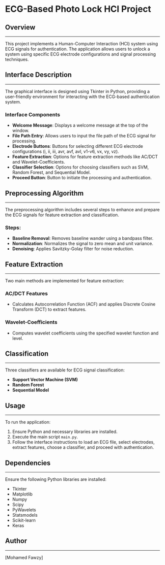 # ECG-Based Photo Lock HCI Project


## Overview
-----------
This project implements a Human-Computer Interaction (HCI) system using ECG signals for authentication. The application allows users to unlock a system using specific ECG electrode configurations and signal processing techniques.

## Interface Description
------------------------
The graphical interface is designed using Tkinter in Python, providing a user-friendly environment for interacting with the ECG-based authentication system.

### Interface Components
- **Welcome Message**: Displays a welcome message at the top of the window.
- **File Path Entry**: Allows users to input the file path of the ECG signal for processing.
- **Electrode Buttons**: Buttons for selecting different ECG electrode configurations (i, ii, iii, avr, avf, avl, v1-v6, vx, vy, vz).
- **Feature Extraction**: Options for feature extraction methods like AC/DCT and Wavelet-Coefficients.
- **Classifier Selection**: Options for choosing classifiers such as SVM, Random Forest, and Sequential Model.
- **Proceed Button**: Button to initiate the processing and authentication.

## Preprocessing Algorithm
---------------------------
The preprocessing algorithm includes several steps to enhance and prepare the ECG signals for feature extraction and classification.

### Steps:
- **Baseline Removal**: Removes baseline wander using a bandpass filter.
- **Normalization**: Normalizes the signal to zero mean and unit variance.
- **Denoising**: Applies Savitzky-Golay filter for noise reduction.

## Feature Extraction
----------------------
Two main methods are implemented for feature extraction:

### AC/DCT Features
- Calculates Autocorrelation Function (ACF) and applies Discrete Cosine Transform (DCT) to extract features.

### Wavelet-Coefficients
- Computes wavelet coefficients using the specified wavelet function and level.

## Classification
-------------------
Three classifiers are available for ECG signal classification:

- **Support Vector Machine (SVM)**
- **Random Forest**
- **Sequential Model**

## Usage
---------
To run the application:

1. Ensure Python and necessary libraries are installed.
2. Execute the main script `main.py`.
3. Follow the interface instructions to load an ECG file, select electrodes, extract features, choose a classifier, and proceed with authentication.

## Dependencies
-----------------
Ensure the following Python libraries are installed:

- Tkinter
- Matplotlib
- Numpy
- Scipy
- PyWavelets
- Statsmodels
- Scikit-learn
- Keras

## Author
---------
\[Mohamed Fawzy\]



 
